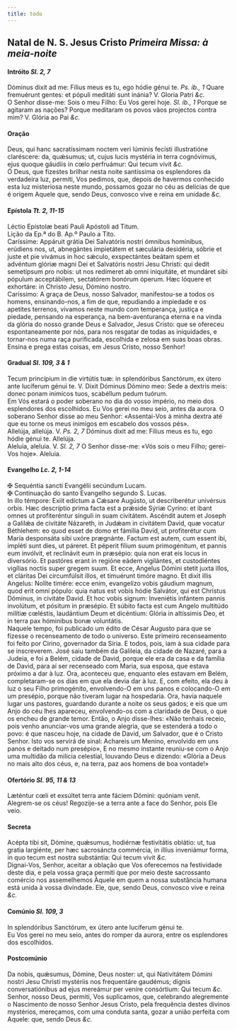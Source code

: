 ```yaml
---
title: todo
---
```

<h2 class="text-center">Natal de N. S. Jesus Cristo <em>Primeira Missa: à meia-noite</em></h2>

<h4 class="text-center">Intróito <em>Sl. 2, 7</em></h4>

<div class="container-fluid">
<div class="row">
<div class="dropcap text-justify">
Dóminus dixit ad me: Fílius meus es tu, ego hódie génui te. <em>Ps. ib., 1</em> Quare fremuérunt gentes: et pópuli meditáti sunt inánia?
V. Gloria Patri <em>&c.</em>
</div>
<div class="dropcap text-justify">
O Senhor disse-me: Sois o meu Filho: Eu Vos gerei hoje. <em>Sl. ib., 1</em> Porque se agitaram as nações? Porque meditaram os povos vãos projectos contra mim?
V. Glória ao Pai <em>&c.</em>
</div>
</div>
</div>

<h4 class="text-center">Oração</h4>

<div class="container-fluid">
<div class="row">
<div class="dropcap text-justify">
Deus, qui hanc sacratíssimam noctem veri lúminis fecísti illustratióne claréscere: da, quǽsumus; ut, cujus lucis mystéria in terra cognóvimus, ejus quoque gáudiis in cœlo perfruámur: Qui tecum vivit <em>&c.</em>
</div>
<div class="dropcap text-justify">
Ó Deus, que fizestes brilhar nesta noite santíssima os esplendores da verdadeira luz, permiti, Vos pedimos, que, depois de havermos conhecido esta luz misteriosa neste mundo, possamos gozar no céu as delícias de que é origem Aquele que, sendo Deus, convosco vive e reina em unidade <em>&c.</em>
</div>
</div>
</div>

<h4 class="text-center">Epístola <em>Tt. 2, 11-15</em></h4>

<div class="container-fluid">
<div class="row">
<div class="text-justify">
Léctio Epístolæ beati Pauli Apóstoli ad Titum.
</div>
<div class="text-justify">
Lição da Ep.ª do B. Ap.º Paulo a Tito.
</div>
<div class="dropcap text-justify">
Caríssime: Appáruit grátia Dei Salvatóris nostri ómnibus homínibus, erúdiens nos, ut, abnegántes impietátem et sæculária desidéria, sóbrie et juste et pie vivámus in hoc sǽculo, exspectántes beátam spem et advéntum glóriæ magni Dei et Salvatóris nostri Jesu Christi: qui dedit semetípsum pro nobis: ut nos redímeret ab omni iniquitáte, et mundáret sibi pópulum acceptábilem, sectatórem bonórum óperum. Hæc lóquere et exhortáre: in Christo Jesu, Dómino nostro.
</div>
<div class="dropcap text-justify">
Caríssimo: A graça de Deus, nosso Salvador, manifestou-se a todos os homens, ensinando-nos, a fim de que, repudiando a impiedade e os apetites terrenos, vivamos neste mundo com temperança, justiça e piedade, pensando na esperança, na bem-aventurança eterna e na vinda da glória do nosso grande Deus e Salvador, Jesus Cristo: que se ofereceu espontaneamente por nós, para nos resgatar de todas as iniquidades, e tornar-nos numa raça purificada, escolhida e zelosa em suas boas obras. Ensina e prega estas coisas, em Jesus Cristo, nosso Senhor!
</div>
</div>
</div>

<h4 class="text-center">Gradual <em>Sl. 109, 3 & 1</em></h4>

<div class="container-fluid">
<div class="row">
<div class="dropcap text-justify">
Tecum princípium in die virtútis tuæ: in splendóribus Sanctórum, ex útero ante lucíferum génui te. V. Dixit Dóminus Dómino meo: Sede a dextris meis: donec ponam inimícos tuos, scabéllum pedum tuórum.
</div>
<div class="dropcap text-justify">
Em Vós estará o poder soberano no dia do vosso império, no meio dos esplendores dos escolhidos. Eu Vos gerei no meu seio, antes da aurora. O soberano Senhor disse ao meu Senhor: «Assentai-Vos à minha dextra até que eu torne os meus inimigos em escabelo dos vossos pés».
</div>
<div class="text-justify">
Allelúja, allelúja. V. <em>Ps. 2, 7</em> Dóminus dixit ad me: Fílius meus es tu, ego hódie génui te. Allelúja.
</div>
<div class="text-justify">
Aleluia, aleluia. V. <em>Sl. 2, 7</em> O Senhor disse-me: «Vós sois o meu Filho; gerei-Vos hoje». Aleluia.
</div>
</div>
</div>

<h4 class="text-center">Evangelho <em>Lc. 2, 1-14</em></h4>
<div class="container-fluid">
<div class="row">
<div class="text-justify">
<span class="text-danger">&#10016;</span> Sequéntia sancti Evangélii secúndum Lucam.
</div>
<div class="text-justify">
<span class="text-danger">&#10016;</span> Continuação do santo Evangelho segundo S. Lucas.
</div>
<div class="dropcap text-justify">
In illo témpore: Exiit edíctum a Cǽsare Augústo, ut describerétur univérsus orbis. Hæc descríptio prima facta est a prǽside Sýriæ Cyríno: et ibant omnes ut profiteréntur sínguli in suam civitátem. Ascéndit autem et Joseph a Galilǽa de civitáte Názareth, in Judǽam in civitátem David, quæ vocatur Béthlehem: eo quod esset de domo et fámilia David, ut profiterétur cum María desponsáta sibi uxóre prægnánte. Factum est autem, cum essent ibi, impléti sunt dies, ut páreret. Et péperit fílium suum primogénitum, et pannis eum invólvit, et reclinávit eum in præsépio: quia non erat eis locus in diversório. Et pastóres erant in regióne eádem vigilántes, et custodiéntes vigílias noctis super gregem suum. Et ecce, Angelus Dómini stetit juxta illos, et cláritas Dei circumfúlsit illos, et timuérunt timóre magno. Et dixit illis Angelus: Nolíte timére: ecce enim, evangelízo vobis gáudium magnum, quod erit omni pópulo: quia natus est vobis hódie Salvátor, qui est Christus Dóminus, in civitáte David. Et hoc vobis signum: Inveniétis infántem pannis involútum, et pósitum in præsépio. Et súbito facta est cum Angelo multitúdo milítiæ cœléstis, laudántium Deum et dicéntium: Glória in altíssimis Deo, et in terra pax hóminibus bonæ voluntátis.
</div>
<div class="dropcap text-justify">
Naquele tempo, foi publicado um édito de César Augusto para que se fizesse o recenseamento de todo o universo. Este primeiro recenseamento foi feito por Cirino, governador da Síria. E todos, pois, iam à sua cidade para se inscreverem. José saiu também da Galileia, da cidade de Nazaré, para a Judeia, e foi a Belém, cidade de David, porque ele era da casa e da família de David, para aí ser recenseado com Maria, sua esposa, que estava próximo a dar à luz. Ora, aconteceu que, enquanto eles estavam em Belém, completaram-se os dias em que ela devia dar à luz. E, com efeito, ela deu à luz o seu Filho primogénito, envolvendo-O em uns panos e colocando-O em um presépio, porque não tiveram lugar na hospedaria. Ora, havia naquele lugar uns pastores, guardando durante a noite os seus gados; e eis que um Anjo do céu lhes apareceu, envolvendo-os com a claridade de Deus, o que os encheu de grande temor. Então, o Anjo disse-lhes: «Não tenhais receio, pois venho anunciar-vos uma grande alegria, que se estenderá a todo o povo: é que nasceu hoje, na cidade de David, um Salvador, que é o Cristo Senhor. Isto vos servirá de sinal: Achareis um Menino, envolvido em uns panos e deitado num presépio», E no mesmo instante reuniu-se com o Anjo uma multidão da milícia celestial, louvando Deus e dizendo: «Glória a Deus no mais alto dos céus, e, na terra, paz aos homens de boa vontade!»
</div>
</div>
</div>

<h4 class="text-center">Ofertório <em>Sl. 95, 11 & 13</em></h4>

<div class="container-fluid">
<div class="row">
<div class="dropcap text-justify">
Læténtur cœli et exsúltet terra ante fáciem Dómini: quóniam venit.
</div>
<div class="dropcap text-justify">
Alegrem-se os céus! Regozije-se a terra ante a face do Senhor, pois Ele veio.
</div>
</div>
</div>

<h4 class="text-center">Secreta</h4>

<div class="container-fluid">
<div class="row">
<div class="dropcap text-justify">
Acépta tibi sit, Dómine, quǽsumus, hodiérnæ festivitátis oblátio: ut, tua gratia largiénte, per hæc sacrosáncta commércia, in illíus inveniámur forma, in quo tecum est nostra substántia: Qui tecum vivit <em>&c.</em>
</div>
<div class="dropcap text-justify">
Dignai-Vos, Senhor, aceitar a oblação que Vos oferecemos na festividade deste dia, e pela vossa graça permiti que por meio deste sacrossanto comércio nos assemelhemos Àquele em quem a nossa substância humana está unida à vossa divindade. Ele, que, sendo Deus, convosco vive e reina <em>&c.</em>
</div>
</div>
</div>

<h4 class="text-center">Comúnio <em>Sl. 109, 3</em></h4>

<div class="container-fluid">
<div class="row">
<div class="dropcap text-justify">
In splendóribus Sanctórum, ex útero ante lucíferum génui te.
</div>
<div class="dropcap text-justify">
Eu Vos gerei no meu seio, antes do romper da aurora, entre os esplendores dos escolhidos.
</div>
</div>
</div>

<h4 class="text-center">Postcomúnio</h4>

<div class="container-fluid">
<div class="row">
<div class="dropcap text-justify">
Da nobis, quǽsumus, Dómine, Deus noster: ut, qui Nativitátem Dómini nostri Jesu Christi mystériis nos frequentáre gaudémus; dignis conversatiónibus ad ejus mereámur per veníre consórtium: Qui tecum <em>&c.</em>
</div>
<div class="dropcap text-justify">
Senhor, nosso Deus, permiti, Vos suplicamos, que, celebrando alegremente o Nascimento de nosso Senhor Jesus Cristo, pela frequência destes divinos mystérios, mereçamos, com uma conduta santa, gozar a união perfeita com Aquele: que, sendo Deus <em>&c.</em>
</div>
</div>
</div>